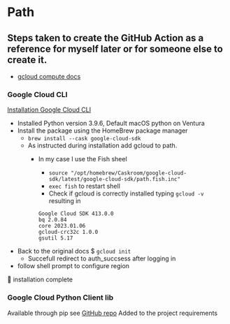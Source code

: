 # Path
## Steps taken to create the GitHub Action as a reference for myself later or for someone else to create it. 

- [gcloud compute docs](https://cloud.google.com/compute/docs/gcloud-compute?hl=en_US)

### Google Cloud CLI
[Installation Google Cloud CLI](https://cloud.google.com/sdk/docs/install-sdk)
- Installed Python version 3.9.6, Default macOS python on Ventura
- Install the package using the HomeBrew package manager
  - `brew install --cask google-cloud-sdk`
  - As instructed during installation add gcloud to path. 
    - In my case I use the Fish sheel 
      - `source "/opt/homebrew/Caskroom/google-cloud-sdk/latest/google-cloud-sdk/path.fish.inc"`
      - `exec fish` to restart shell
      - Check if gcloud is correctly installed typing `gcloud -v` resulting in 

      ```Shell
      Google Cloud SDK 413.0.0
      bq 2.0.84
      core 2023.01.06
      gcloud-crc32c 1.0.0
      gsutil 5.17
      ```
- Back to the original docs $ `gcloud init`
  - Succefull redirect to auth_succsess after logging in
- follow shell prompt to configure region

🎉 installation complete
  

### Google Cloud Python Client lib
Available through pip see [GitHub repo](https://github.com/googleapis/python-compute)
Added to the project requirements

